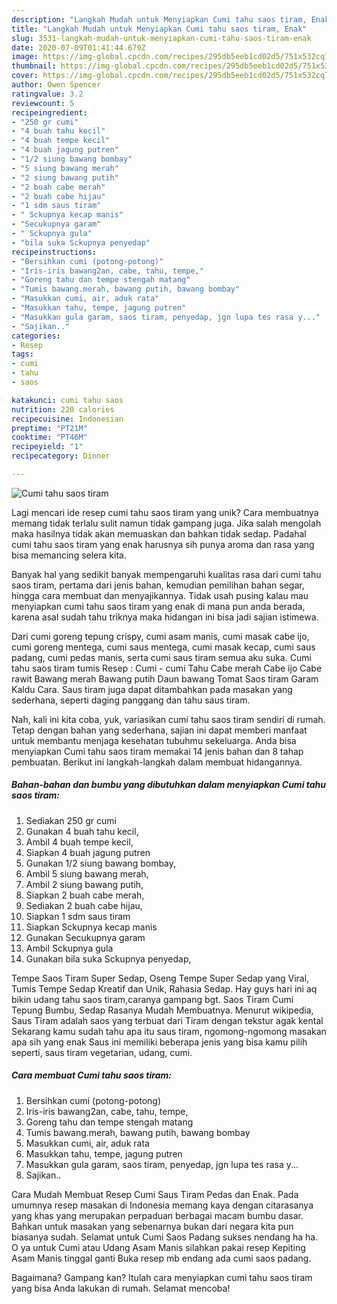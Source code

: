 ```yaml
---
description: "Langkah Mudah untuk Menyiapkan Cumi tahu saos tiram, Enak"
title: "Langkah Mudah untuk Menyiapkan Cumi tahu saos tiram, Enak"
slug: 3531-langkah-mudah-untuk-menyiapkan-cumi-tahu-saos-tiram-enak
date: 2020-07-09T01:41:44.679Z
image: https://img-global.cpcdn.com/recipes/295db5eeb1cd02d5/751x532cq70/cumi-tahu-saos-tiram-foto-resep-utama.jpg
thumbnail: https://img-global.cpcdn.com/recipes/295db5eeb1cd02d5/751x532cq70/cumi-tahu-saos-tiram-foto-resep-utama.jpg
cover: https://img-global.cpcdn.com/recipes/295db5eeb1cd02d5/751x532cq70/cumi-tahu-saos-tiram-foto-resep-utama.jpg
author: Owen Spencer
ratingvalue: 3.2
reviewcount: 5
recipeingredient:
- "250 gr cumi"
- "4 buah tahu kecil"
- "4 buah tempe kecil"
- "4 buah jagung putren"
- "1/2 siung bawang bombay"
- "5 siung bawang merah"
- "2 siung bawang putih"
- "2 buah cabe merah"
- "2 buah cabe hijau"
- "1 sdm saus tiram"
- " Sckupnya kecap manis"
- "Secukupnya garam"
- " Sckupnya gula"
- "bila suka Sckupnya penyedap"
recipeinstructions:
- "Bersihkan cumi (potong-potong)"
- "Iris-iris bawang2an, cabe, tahu, tempe,"
- "Goreng tahu dan tempe stengah matang"
- "Tumis bawang.merah, bawang putih, bawang bombay"
- "Masukkan cumi, air, aduk rata"
- "Masukkan tahu, tempe, jagung putren"
- "Masukkan gula garam, saos tiram, penyedap, jgn lupa tes rasa y..."
- "Sajikan.."
categories:
- Resep
tags:
- cumi
- tahu
- saos

katakunci: cumi tahu saos 
nutrition: 220 calories
recipecuisine: Indonesian
preptime: "PT21M"
cooktime: "PT46M"
recipeyield: "1"
recipecategory: Dinner

---
```



![Cumi tahu saos tiram](https://img-global.cpcdn.com/recipes/295db5eeb1cd02d5/751x532cq70/cumi-tahu-saos-tiram-foto-resep-utama.jpg)

Lagi mencari ide resep cumi tahu saos tiram yang unik? Cara membuatnya memang tidak terlalu sulit namun tidak gampang juga. Jika salah mengolah maka hasilnya tidak akan memuaskan dan bahkan tidak sedap. Padahal cumi tahu saos tiram yang enak harusnya sih punya aroma dan rasa yang bisa memancing selera kita.

Banyak hal yang sedikit banyak mempengaruhi kualitas rasa dari cumi tahu saos tiram, pertama dari jenis bahan, kemudian pemilihan bahan segar, hingga cara membuat dan menyajikannya. Tidak usah pusing kalau mau menyiapkan cumi tahu saos tiram yang enak di mana pun anda berada, karena asal sudah tahu triknya maka hidangan ini bisa jadi sajian istimewa.

Dari cumi goreng tepung crispy, cumi asam manis, cumi masak cabe ijo, cumi goreng mentega, cumi saus mentega, cumi masak kecap, cumi saus padang, cumi pedas manis, serta cumi saus tiram semua aku suka. Cumi tahu saos tiram tumis Resep : Cumi - cumi Tahu Cabe merah Cabe ijo Cabe rawit Bawang merah Bawang putih Daun bawang Tomat Saos tiram Garam Kaldu Cara. Saus tiram juga dapat ditambahkan pada masakan yang sederhana, seperti daging panggang dan tahu saus tiram.


Nah, kali ini kita coba, yuk, variasikan cumi tahu saos tiram sendiri di rumah. Tetap dengan bahan yang sederhana, sajian ini dapat memberi manfaat untuk membantu menjaga kesehatan tubuhmu sekeluarga. Anda bisa menyiapkan Cumi tahu saos tiram memakai 14 jenis bahan dan 8 tahap pembuatan. Berikut ini langkah-langkah dalam membuat hidangannya.

<!--inarticleads1-->

##### Bahan-bahan dan bumbu yang dibutuhkan dalam menyiapkan Cumi tahu saos tiram:

1. Sediakan 250 gr cumi
1. Gunakan 4 buah tahu kecil,
1. Ambil 4 buah tempe kecil,
1. Siapkan 4 buah jagung putren
1. Gunakan 1/2 siung bawang bombay,
1. Ambil 5 siung bawang merah,
1. Ambil 2 siung bawang putih,
1. Siapkan 2 buah cabe merah,
1. Sediakan 2 buah cabe hijau,
1. Siapkan 1 sdm saus tiram
1. Siapkan  Sckupnya kecap manis
1. Gunakan Secukupnya garam
1. Ambil  Sckupnya gula
1. Gunakan bila suka Sckupnya penyedap,


Tempe Saos Tiram Super Sedap, Oseng Tempe Super Sedap yang Viral, Tumis Tempe Sedap Kreatif dan Unik, Rahasia Sedap. Hay guys hari ini aq bikin udang tahu saos tiram,caranya gampang bgt. Saos Tiram Cumi Tepung Bumbu, Sedap Rasanya Mudah Membuatnya. Menurut wikipedia, Saus Tiram adalah saos yang terbuat dari Tiram dengan tekstur agak kental Sekarang kamu sudah tahu apa itu saus tiram, ngomong-ngomong masakan apa sih yang enak Saus ini memiliki beberapa jenis yang bisa kamu pilih seperti, saus tiram vegetarian, udang, cumi. 

<!--inarticleads2-->

##### Cara membuat Cumi tahu saos tiram:

1. Bersihkan cumi (potong-potong)
1. Iris-iris bawang2an, cabe, tahu, tempe,
1. Goreng tahu dan tempe stengah matang
1. Tumis bawang.merah, bawang putih, bawang bombay
1. Masukkan cumi, air, aduk rata
1. Masukkan tahu, tempe, jagung putren
1. Masukkan gula garam, saos tiram, penyedap, jgn lupa tes rasa y...
1. Sajikan..


Cara Mudah Membuat Resep Cumi Saus Tiram Pedas dan Enak. Pada umumnya resep masakan di Indonesia memang kaya dengan citarasanya yang khas yang merupakan perpaduan berbagai macam bumbu dasar. Bahkan untuk masakan yang sebenarnya bukan dari negara kita pun biasanya sudah. Selamat untuk Cumi Saos Padang sukses nendang ha ha. O ya untuk Cumi atau Udang Asam Manis silahkan pakai resep Kepiting Asam Manis tinggal ganti Buka resep mb endang ada cumi saos padang. 

Bagaimana? Gampang kan? Itulah cara menyiapkan cumi tahu saos tiram yang bisa Anda lakukan di rumah. Selamat mencoba!

